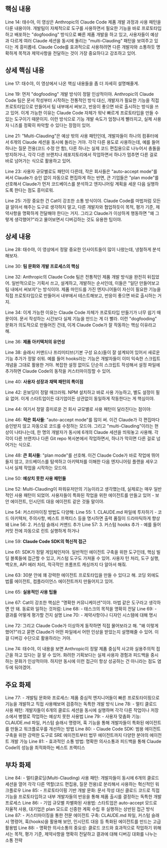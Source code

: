 ## 핵심 내용
Line 14: 태수야, 이 영상은 Anthropic의 Claude Code 제품 개발 과정과 사용 패턴을 다룬 내용이야. 개발팀이 자체적으로 도구를 사용하면서 필요한 기능을 바로 프로토타입하고 배포하는 "dogfooding" 방식으로 빠른 제품 개발을 하고 있고, 사용자들이 예상과 다르게 여러 Claude 세션을 동시에 돌리는 "multi-Clauding" 패턴을 보여주고 있다는 게 흥미롭네. Claude Code를 효과적으로 사용하려면 다른 개발자와 소통하듯 명확하게 목적과 제약사항을 전달하는 것이 가장 중요하다고 강조하고 있어.

## 상세 핵심 내용
Line 17: 태수야, 이 영상에서 나온 핵심 내용들을 좀 더 자세히 설명해줄게.

Line 19: 먼저 "dogfooding" 개발 방식이 정말 인상적이야. Anthropic의 Claude Code 팀은 문서 작성부터 시작하는 전통적인 방식 대신, 개발자가 필요한 기능을 직접 프로토타입으로 만들어서 팀 내부에서 써보고, 반응이 좋으면 바로 출시하는 방식을 쓰고 있어. 이게 가능한 이유는 Claude Code 자체가 워낙 빠르게 프로토타입을 만들 수 있는 도구이기 때문이지. 이런 방식으로 기능 개발 속도가 엄청나게 빨라지고, 실제 사용자 니즈를 정확히 파악할 수 있다는 장점이 있어.

Line 21: "Multi-Clauding"은 예상 밖의 사용 패턴인데, 개발자들이 하나의 컴퓨터에서 6개의 Claude 세션을 동시에 돌리는 거야. 각각 다른 용도로 사용하는데, 예를 들어 하나는 질문 전용(코드 수정 안 함), 다른 하나는 실제 코드 편집용으로 나누어서 충돌을 방지하거나, 각각 다른 브랜치나 레포지토리에서 작업하면서 하나가 멈추면 다른 걸로 바로 넘어가는 식으로 활용하고 있어.

Line 23: 사용자 규모별로도 패턴이 다른데, 작은 회사들은 "auto-accept mode"를 써서 Claude가 승인 없이 자동으로 편집하게 하는 반면, 큰 기업들은 "plan mode"를 선호해서 Claude가 먼저 코드베이스를 분석하고 엔지니어링 계획을 세운 다음 실행하도록 한다는 점도 흥미로워.

Line 25: 가장 중요한 건 Cat이 강조한 소통 방식이야. Claude Code를 마법처럼 모든 걸 알아서 해주는 도구로 생각하지 말고, 다른 개발자와 협업하듯이 목적, 평가 기준, 제약사항을 명확하게 전달해야 한다는 거지. 그리고 Claude가 이상하게 행동하면 "왜 그렇게 생각했어?"라고 물어보면서 디버깅하는 것도 유용한 팁이야.

## 상세 내용
Line 28: 태수야, 이 영상에서 정말 중요한 인사이트들이 많이 나왔는데, 냉철하게 분석해보자.

Line 30: **팀 문화와 개발 프로세스의 핵심**

Line 32: Anthropic의 Claude Code 팀은 전통적인 제품 개발 방식을 완전히 뒤집었어. 일반적으로는 기획서 쓰고, 설계하고, 개발하는 순서인데, 이들은 "일단 만들어보고 팀 내에서 써보자"는 방식이야. 제품 마인드를 가진 엔지니어들이 자신이 필요한 기능을 직접 프로토타입으로 만들어서 내부에서 테스트해보고, 반응이 좋으면 바로 출시하는 거지. 

Line 34: 이게 가능한 이유는 Claude Code 자체가 프로토타입 만들기가 너무 쉽기 때문이야. 문서 작성하는 시간보다 실제 기능을 만드는 게 더 빨라. 이런 "dogfooding" 문화가 의도적으로 만들어진 건데, 이게 Claude Code가 잘 작동하는 핵심 이유라고 해.

Line 36: **제품 아키텍처의 유연성**

Line 38: 슬래시 커맨드나 프리미티브(기본 구성 요소)들이 잘 설계되어 있어서 새로운 기능 추가가 정말 쉬워. 예를 들어 hooks라는 기능은 개발자들이 이미 익숙한 스크립트 개념을 그대로 활용한 거야. 복잡한 설정 없이도 단순히 스크립트 작성해서 설정 파일에 추가하면 Claude Code의 동작을 커스터마이징할 수 있어.

Line 40: **사용자 성장과 채택 패턴의 특이점**

Line 42: 온보딩이 정말 매끄러워. NPM 설치하고 바로 사용 가능하고, 별도 설정이 필요 없어. 이게 스타트업이든 대기업이든 상관없이 동일하게 작동한다는 게 핵심이야.

Line 44: 여기서 정말 흥미로운 건 회사 규모별로 사용 패턴이 달라진다는 점이야:

Line 46: **작은 회사들**: "auto-accept mode"를 많이 써. 이건 Claude가 각 편집마다 승인받지 않고 자동으로 코드를 수정하는 모드야. 그리고 "multi-Clauding"이라는 현상이 나타나는데, 한 명의 개발자가 동시에 6개의 Claude 세션을 띄워놓고 사용해. 각각이 다른 브랜치나 다른 Git repo 복사본에서 작업하면서, 하나가 막히면 다른 걸로 넘어가는 식으로.

Line 48: **큰 회사들**: "plan mode"를 선호해. 이건 Claude Code가 바로 작업에 뛰어들지 않고, 코드베이스를 탐색하고 아키텍처를 이해한 다음 엔지니어링 플랜을 세우고 나서 실제 작업을 시작하는 모드야.

Line 50: **예상치 못한 사용 패턴들**

Line 52: Multi-Clauding이 파워유저만의 기능이라고 생각했는데, 실제로는 매우 일반적인 사용 패턴이 되었어. 사용자들이 특화된 작업을 위한 에이전트를 만들고 있어 - 보안 에이전트, 인시던트 대응 에이전트 같은 것들 말이야.

Line 54: 커스터마이징 방법도 다양해:
Line 55: 1. CLAUDE.md 파일에 투자하기 - 코드 아키텍처, 주의사항, 베스트 프랙티스 등을 명시하면 출력 품질이 드라마틱하게 향상돼
Line 56: 2. 커스텀 슬래시 커맨드 추가
Line 57: 3. 커스텀 hooks 추가 - 예를 들어 커밋 전에 자동으로 린트 실행하게 하거나

Line 59: **Claude Code SDK의 혁신적 접근**

Line 61: SDK가 정말 게임체인저야. 일반적인 에이전트 구축을 위한 도구인데, 핵심 빌딩 블록들에 접근할 수 있고, 커스텀 도구도 가져올 수 있어. 사용자 턴 처리, 도구 실행, 백오프, API 에러 처리, 적극적인 프롬프트 캐싱까지 다 알아서 해줘.

Line 63: 30분 안에 꽤 강력한 에이전트 프로토타입을 만들 수 있다고 해. 코딩 외에도 법률 에이전트, 컴플라이언스 에이전트까지 만들어지고 있어.

Line 65: **실용적인 사용 팁들**

Line 67: Cat이 강조한 핵심은 "명확한 커뮤니케이션"이야. 마법 같은 도구라고 생각하면 안 돼. 동료와 일하는 것처럼:
Line 68: - 태스크의 목적을 명확히 전달
Line 69: - 결과를 어떻게 평가할 건지 설명
Line 70: - 제약사항이나 디자인 시스템에 대해 명시

Line 72: 그리고 Claude Code가 이상하게 동작하면 직접 물어보라고 해. "왜 이렇게 했어?"라고 묻면 Claude가 어떤 파일에서 어떤 인상을 받았는지 설명해줄 수 있어. 이걸 디버깅 수단으로 활용하라는 거야.

Line 74: 태수야, 이 내용을 보면 Anthropic이 정말 제품 중심적 사고와 실용주의적 접근을 하고 있다는 걸 알 수 있어. 화려한 기획보다는 실제 사용자 경험과 피드백을 중시하는 문화가 인상적이야. 하지만 동시에 이런 접근이 항상 성공하는 건 아니라는 점도 염두에 둬야겠어.

## 주요 화제
Line 77: - 개발팀 문화와 프로세스: 제품 중심적 엔지니어들이 빠른 프로토타이핑으로 기능을 개발하고 직접 사용해보며 검증하는 독특한 개발 방식
Line 78: - 멀티 클로드 사용 패턴: 개발자들이 6개의 클로드 세션을 동시에 실행하며 각각 다른 작업이나 저장소에서 병렬로 작업하는 예상치 못한 사용법
Line 79: - 사용자 맞춤화 기능: CLAUDE.md 파일, 커스텀 슬래시 명령어, 훅 기능을 통해 개발자들이 특화된 에이전트를 만들고 워크플로우를 개선하는 방법
Line 80: - Claude Code SDK: 범용 에이전트 구축을 위한 강력한 도구로 SRE 에이전트부터 법무 에이전트까지 다양한 분야의 에이전트 개발 가능
Line 81: - 효과적인 소통 방법: 명확한 의사소통과 피드백을 통해 Claude Code의 성능을 최적화하는 베스트 프랙티스

## 부차 화제
Line 84: - 멀티클로딩(Multi-Clauding) 사용 패턴: 개발자들이 동시에 6개의 클로드 세션을 열어 각각 다른 역할(코드 편집용, 질문 전용)로 분리해서 사용하는 혁신적인 워크플로우
Line 85: - 프로토타이핑 기반 개발 문화: 문서 작성 대신 클로드 코드로 직접 기능을 프로토타입하고 내부 개발자들의 반응을 통해 제품 출시를 결정하는 독특한 개발 프로세스
Line 86: - 기업 규모별 차별화된 사용법: 스타트업은 auto-accept 모드로 자율적 사용, 대기업은 plan 모드로 신중한 계획 수립 후 실행하는 상반된 접근 방식
Line 87: - 커스터마이징을 통한 전문 에이전트 구축: CLAUDE.md 파일, 커스텀 슬래시 명령어, 훅(hooks)을 활용해 보안, 인시던트 대응 등 특화된 에이전트를 만드는 고급 활용법
Line 88: - 명확한 의사소통의 중요성: 클로드 코드와 효과적으로 작업하기 위해서는 목적, 평가 기준, 제약사항을 명확히 전달하고 결과에 대해 디버깅 대화를 나누는 소통 전략